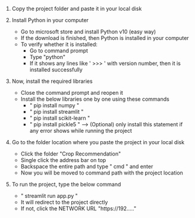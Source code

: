 1. Copy the project folder and paste it in your local disk

2. Install Python in your computer
   - Go to microsoft store and install Python v10 (easy way)
   - If the download is finished, then Python is installed in your computer
   - To verify whether it is installed:
     - Go to command prompt
     - Type "python"
     - If it shows any lines like ' >>> ' with version number, then it is installed successfully

3. Now, install the required libraries
   - Close the command prompt and reopen it
   - Install the below libraries one by one using these commands
     - " pip install numpy "
     - " pip install streamlit "
     - " pip install scikit-learn "
     - " pip install pickle5 " --> (Optional) only install this statement if any error shows while running the project

4. Go to the folder location where you paste the project in your local disk
   - Click the folder "Crop Recommendation"
   - Single click the address bar on top
   - Backspace the entire path and type " cmd " and enter
   - Now you will be moved to command path with the project location

5. To run the project, type the below command
   - " streamlit run app.py "
   - It will redirect to the project directly
   - If not, click the NETWORK URL "https://192....."
